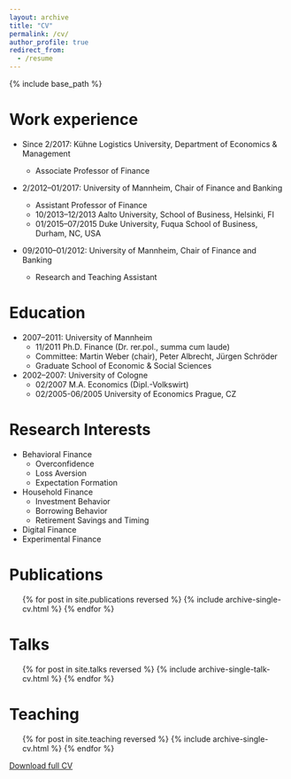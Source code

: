 ```yaml
---
layout: archive
title: "CV"
permalink: /cv/
author_profile: true
redirect_from:
  - /resume
---
```


{% include base_path %}

Work experience
======
* Since 2/2017: Kühne Logistics University, Department of Economics & Management
  * Associate Professor of Finance

* 2/2012–01/2017: University of Mannheim, Chair of Finance and Banking
  * Assistant Professor of Finance
  * 10/2013–12/2013 Aalto University, School of Business, Helsinki, FI
  * 01/2015–07/2015 Duke University, Fuqua School of Business, Durham, NC, USA

* 09/2010–01/2012: University of Mannheim, Chair of Finance and Banking
  * Research and Teaching Assistant

Education
======
* 2007–2011: University of Mannheim
  * 11/2011 Ph.D. Finance (Dr. rer.pol., summa cum laude)
  * Committee: Martin Weber (chair), Peter Albrecht, Jürgen Schröder
  * Graduate School of Economic & Social Sciences
* 2002–2007: University of Cologne
  * 02/2007 M.A. Economics (Dipl.-Volkswirt)
  * 02/2005-06/2005 University of Economics Prague, CZ
  
Research Interests
======
* Behavioral Finance
  * Overconfidence
  * Loss Aversion
  * Expectation Formation
* Household Finance
  * Investment Behavior
  * Borrowing Behavior
  * Retirement Savings and Timing
* Digital Finance
* Experimental Finance

Publications
======
  <ul>{% for post in site.publications reversed %}
    {% include archive-single-cv.html %}
  {% endfor %}</ul>
  
Talks
======
  <ul>{% for post in site.talks reversed %}
    {% include archive-single-talk-cv.html %}
  {% endfor %}</ul>
  
Teaching
======
  <ul>{% for post in site.teaching reversed %}
    {% include archive-single-cv.html %}
  {% endfor %}</ul>

  
  <p style="text-decoration:underline;"><a href="https://christophmerkle.github.io/files/CV.pdf">Download full CV</a></p>
